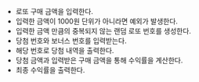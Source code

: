 - 로또 구매 금액을 입력한다.
- 입력한 금액이 1000원 단위가 아니라면 예외가 발생한다.
- 입력한 금액 만큼의 중복되지 않는 랜덤 로또 번호를 생성한다.
- 당첨 번호와 보너스 번호를 입력받는다.
- 해당 번호로 당첨 내역을 출력한다.
- 당첨 금액과 입력받은 구매 금액을 통해 수익률을 계산한다.
- 최종 수익률을 출력한다.